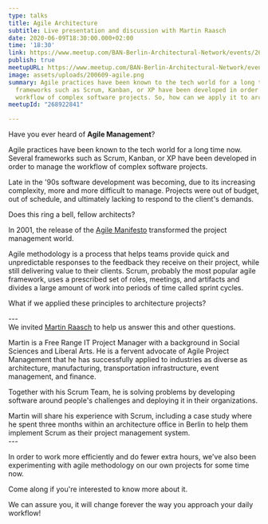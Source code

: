 ```yaml
---
type: talks
title: Agile Architecture
subtitle: Live presentation and discussion with Martin Raasch
date: 2020-06-09T18:30:00.000+02:00
time: '18:30'
link: https://www.meetup.com/BAN-Berlin-Architectural-Network/events/268922841/
publish: true
meetupURL: https://www.meetup.com/BAN-Berlin-Architectural-Network/events/268922841/
image: assets/uploads/200609-agile.png
summary: Agile practices have been known to the tech world for a long time now. Several
  frameworks such as Scrum, Kanban, or XP have been developed in order to manage the
  workflow of complex software projects. So, how can we apply it to architecture?
meetupId: "268922841"

---
```

Have you ever heard of **Agile Management**?

Agile practices have been known to the tech world for a long time now. Several frameworks such as Scrum, Kanban, or XP have been developed in order to manage the workflow of complex software projects.

Late in the '90s software development was becoming, due to its increasing complexity, more and more difficult to manage. Projects were out of budget, out of schedule, and ultimately lacking to respond to the client's demands.

Does this ring a bell, fellow architects?

In 2001, the release of the [Agile Manifesto](https://agilemanifesto.org/ 'Agile Manifesto') transformed the project management world.

Agile methodology is a process that helps teams provide quick and unpredictable responses to the feedback they receive on their project, while still delivering value to their clients. Scrum, probably the most popular agile framework, uses a prescribed set of roles, meetings, and artifacts and divides a large amount of work into periods of time called sprint cycles.

What if we applied these principles to architecture projects?

\---  
We invited [Martin Raasch](https://www.linkedin.com/in/martin-raasch-51310415/) to help us answer this and other questions.

Martin is a Free Range IT Project Manager with a background in Social Sciences and Liberal Arts. He is a fervent advocate of Agile Project Management that he has successfully applied to industries as diverse as architecture, manufacturing, transportation infrastructure, event management, and finance.

Together with his Scrum Team, he is solving problems by developing software around people's challenges and deploying it in their organizations.

Martin will share his experience with Scrum, including a case study where he spent three months within an architecture office in Berlin to help them implement Scrum as their project management system.  
\---

In order to work more efficiently and do fewer extra hours, we've also been experimenting with agile methodology on our own projects for some time now.

Come along if you're interested to know more about it.

We can assure you, it will change forever the way you approach your daily workflow!